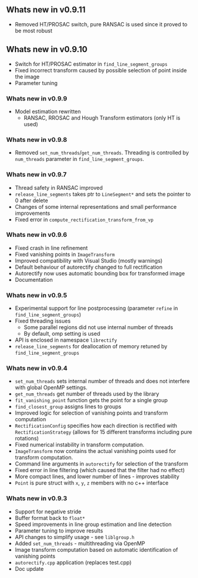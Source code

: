 ## Whats new in **v0.9.11**
* Removed HT/PROSAC switch, pure RANSAC is used since it proved to be most robust

## Whats new in **v0.9.10**
* Switch for HT/PROSAC estimator in `find_line_segment_groups`
* Fixed incorrect transform caused by possible selection of point inside the image
* Parameter tuning

### Whats new in **v0.9.9**
* Model estimation rewritten
  * RANSAC, RROSAC and Hough Transform estimators (only HT is used)

### Whats new in **v0.9.8**
* Removed `set_num_threads`/`get_num_threads`. Threading is controlled by `num_threads` parameter in `find_line_segment_groups`.

### Whats new in **v0.9.7**
* Thread safety in RANSAC improved
* `release_line_segments` takes ptr to `LineSegment*` and sets the pointer to 0 after delete
* Changes of some internal representations and small performance improvements
* Fixed error in `compute_rectification_transform_from_vp`

### Whats new in **v0.9.6**
* Fixed crash in line refinement
* Fixed vanishing points in `ImageTransform`
* Improved compatibility with Visual Studio (mostly warnings)
* Default behaviour of autorectify changed to full rectification
* Autorectify now uses automatic bounding box for transformed image
* Documentation

### Whats new in **v0.9.5**
* Experimental support for line postprocessing (parameter `refine` in `find_line_segment_groups`)
* Fixed threading issues
  * Some parallel regions did not use internal number of threads
  * By default, omp setting is used
* API is enclosed in namespace `librectify`
* `release_line_segments` for deallocation of memory retuned by `find_line_segment_groups`

### Whats new in **v0.9.4**
* `set_num_threads` sets internal number of threads and does not interfere with global OpenMP settings.
* `get_num_threads` get number of threads used by the library
* `fit_vanishing_point` function gets the point for a single group
* `find_closest_group` assigns lines to groups
* Improved logic for selection of vanishing points and transform computation
* `RectificationConfig` specifies how each direction is rectified with `RectificationStrategy` (allows for 15 different transforms including pure rotations)
* Fixed numerical instability in transform computation.
* `ImageTransform` now contains the actual vanishing points used for transform computation.
* Command line arguments in `autorectify` for selection of the transform
* Fixed error in line filtering (which caused that the filter had no effect)
* More compact lines, and lower number of lines - improves stability
* `Point` is pure struct with `x`, `y`, `z` members with no c++ interface

### Whats new in **v0.9.3**
* Support for negative stride
* Buffer format back to `float*`
* Speed improvements in line group estimation and line detection
* Parameter tuning to improve results
* API changes to simplify usage - see `liblgroup.h`
* Added `set_num_threads` - multithreading via OpenMP
* Image transform computation based on automatic identification of vanishing points
* `autorectify.cpp` application (replaces test.cpp)
* Doc update